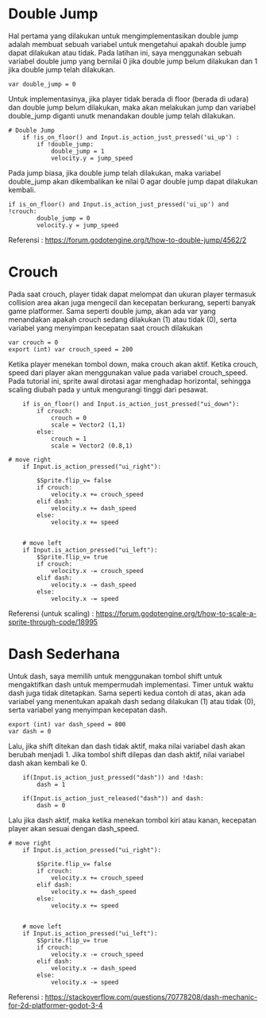 # Double Jump
Hal pertama yang dilakukan untuk mengimplementasikan double jump adalah membuat sebuah variabel untuk mengetahui apakah double jump dapat dilakukan atau tidak. Pada latihan ini, saya menggunakan sebuah variabel double jump yang bernilai 0 jika double jump belum dilakukan dan 1 jika double jump telah dilakukan.
```
var double_jump = 0
```
Untuk implementasinya, jika player tidak berada di floor (berada di udara) dan double jump belum dilakukan, maka akan melakukan jump dan variabel double_jump diganti unutk menandakan double jump telah dilakukan.

```
# Double Jump
	if !is_on_floor() and Input.is_action_just_pressed('ui_up') :
		if !double_jump:
			double_jump = 1
			velocity.y = jump_speed
```
Pada jump biasa, jika double jump telah dilakukan, maka variabel double_jump akan dikembalikan ke nilai 0 agar double jump dapat dilakukan kembali.
```
if is_on_floor() and Input.is_action_just_pressed('ui_up') and !crouch:
		double_jump = 0
		velocity.y = jump_speed
```
Referensi : https://forum.godotengine.org/t/how-to-double-jump/4562/2

# Crouch
Pada saat crouch, player tidak dapat melompat dan ukuran player termasuk collision area akan juga mengecil dan kecepatan berkurang, seperti banyak game platformer. Sama seperti double jump, akan ada var yang menandakan apakah crouch sedang dilakukan (1) atau tidak (0), serta variabel yang menyimpan kecepatan saat crouch dilakukan
```
var crouch = 0
export (int) var crouch_speed = 200
```
Ketika player menekan tombol down, maka crouch akan aktif. Ketika crouch, speed dari player akan menggunakan value pada variabel crouch_speed. Pada tutorial ini, sprite awal dirotasi agar menghadap horizontal, sehingga scaling diubah pada y untuk mengurangi tinggi dari pesawat.
```
	if is_on_floor() and Input.is_action_just_pressed("ui_down"):
		if crouch:
			crouch = 0
			scale = Vector2 (1,1)
		else:
			crouch = 1
			scale = Vector2 (0.8,1)

# move right		
	if Input.is_action_pressed("ui_right"):
		
		$Sprite.flip_v= false
		if crouch:
			velocity.x += crouch_speed
		elif dash:
			velocity.x += dash_speed
		else:
			velocity.x += speed
			
	
	# move left		
	if Input.is_action_pressed("ui_left"):
		$Sprite.flip_v= true
		if crouch:
			velocity.x -= crouch_speed
		elif dash:
			velocity.x -= dash_speed
		else:
			velocity.x -= speed
```
Referensi (untuk scaling) : https://forum.godotengine.org/t/how-to-scale-a-sprite-through-code/18995

# Dash Sederhana
Untuk dash, saya memilih untuk menggunakan tombol shift untuk mengaktifkan dash untuk mempermudah implementasi. Timer untuk waktu dash juga tidak ditetapkan. Sama seperti kedua contoh di atas, akan ada variabel yang menentukan apakah dash sedang dilakukan (1) atau tidak (0), serta variabel yang menyimpan kecepatan dash.
```
export (int) var dash_speed = 800
var dash = 0
```
Lalu, jika shift ditekan dan dash tidak aktif, maka nilai variabel dash akan berubah menjadi 1. Jika tombol shift dilepas dan dash aktif, nilai variabel dash akan kembali ke 0.
```
	if(Input.is_action_just_pressed("dash")) and !dash:
		dash = 1

	if(Input.is_action_just_released("dash")) and dash:
		dash = 0
```
Lalu jika dash aktif, maka ketika menekan tombol kiri atau kanan, kecepatan player akan sesuai dengan dash_speed.
```
# move right		
	if Input.is_action_pressed("ui_right"):
		
		$Sprite.flip_v= false
		if crouch:
			velocity.x += crouch_speed
		elif dash:
			velocity.x += dash_speed
		else:
			velocity.x += speed
			
	
	# move left		
	if Input.is_action_pressed("ui_left"):
		$Sprite.flip_v= true
		if crouch:
			velocity.x -= crouch_speed
		elif dash:
			velocity.x -= dash_speed
		else:
			velocity.x -= speed
```
Referensi : https://stackoverflow.com/questions/70778208/dash-mechanic-for-2d-platformer-godot-3-4
